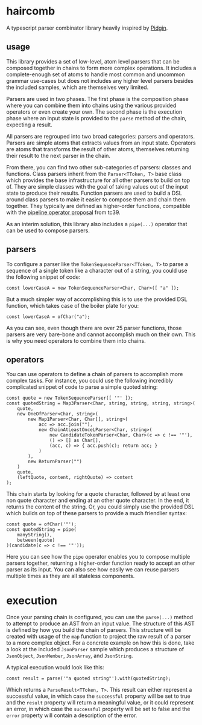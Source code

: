 # haircomb
A typescript parser combinator library heavily inspired by [Pidgin](https://github.com/benjamin-hodgson/Pidgin).

## usage
This library provides a set of low-level, atom level parsers that can be composed together in chains to form more
complex operations. It includes a complete-enough set of atoms to handle most common and uncommon grammar use-cases
but does not includes any higher level parsers besides the included samples, which are themselves very limited.

Parsers are used in two phases. The first phase is the composition phase where you can combine them into chains using the
various provided operators or even create your own. The second phase is the execution phase where an input state is
provided to the `parse` method of the chain, expecting a result. 

All parsers are regrouped into two broad categories: parsers and operators. Parsers are simple atoms that extracts
values from an input state. Operators are atoms that transforms the result of other atoms, themselves returning their
result to the next parser in the chain.

From there, you can find two other sub-categories of parsers: classes and functions. Class parsers inherit from the
`Parser<TToken, T>` base class which provides the base infrastructure for all other parsers to build on top of. They are
simple classes with the goal of taking values out of the input state to produce their results. Function parsers are used
to build a DSL around class parsers to make it easier to compose them and chain them together. They typically are
defined as higher-order functions, compatible with the
[pipeline operator proposal](https://github.com/tc39/proposal-pipeline-operator) from tc39.

As an interim solution, this library also includes a `pipe(...)` operator that can be used to compose parsers.

## parsers
To configure a parser like the `TokenSequenceParser<TToken, T>` to parse a sequence of a single token like a character
out of a string, you could use the following snippet of code:

```const lowerCaseA = new TokenSequenceParser<Char, Char>([ "a" ]);```

But a much simpler way of accomplishing this is to use the provided DSL function, which takes case of the boiler plate
for you:

```const lowerCaseA = ofChar("a");```

As you can see, even though there are over 25 parser functions, those parsers are very bare-bone and cannot accomplish
much on their own. This is why you need operators to combine them into chains.

## operators
You can use operators to define a chain of parsers to accomplish more complex tasks. For instance, you could use the
following incredibly complicated snippet of code to parse a simple quoted string:

```
const quote = new TokenSequenceParser([ '"' ]); 
const quotedString = Map3Parser<Char, string, string, string, string>(
    quote,
    new OneOfParser<Char, string>(
        new Map1Parser<Char, Char[], string>(
            acc => acc.join(""),
            new ChainAtLeastOnceLParser<Char, string>(
                new CandidateTokenParser<Char, Char>(c => c !== '"'),
                () => [] as Char[],
                (acc, c) => { acc.push(c); return acc; }
            )
        ),
        new ReturnParser("")
    )
    quote,
    (leftQuote, content, rightQuote) => content
);
```

This chain starts by looking for a quote character, followed by at least one non quote character and ending at an other
quote character. In the end, it returns the content of the string. Or, you could simply use the provided DSL which
builds on top of these parsers to provide a much friendlier syntax:

```
const quote = ofChar('"');
const quotedString = pipe(
    manyString(),
    between(quote)
)(candidate(c => c !== '"'));
```

Here you can see how the `pipe` operator enables you to compose multiple parsers together, returning a higher-order
function ready to accept an other parser as its input. You can also see how easily we can reuse parsers multiple times
as they are all stateless components.

# execution
Once your parsing chain is configured, you can use the `parse(...)` method to attempt to produce an AST from an input
value. The structure of this AST is defined by how you build the chain of parsers. This structure will be created with
usage of the `map` function to project the raw result of a parser to a more complex object. For a concrete example on
how this is done, take a look at the included `JsonParser` sample which produces a structure of `JsonObject`,
`JsonMember`, `JsonArray`, and `JsonString`.

A typical execution would look like this:

```const result = parse('"a quoted string"').with(quotedString);```

Which returns a `ParseResult<TToken, T>`. This result can either represent a successful value, in which case the
`successful` property will be set to true and the `result` property will return a meaningful value, or it could
represent an error, in which case the `successful` property will be set to false and the `error` property will contain
a description of the error.
